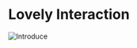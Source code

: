 # Lovely Interaction
![Introduce](https://github.com/LovelyInteraction/li/assets/87136217/0cac84bf-2a55-4244-8350-65392a7a51e1)
